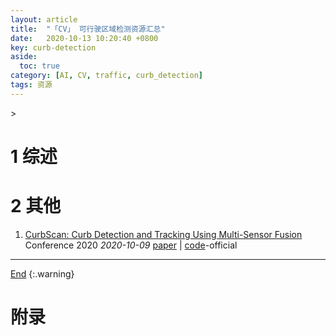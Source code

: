 ```yaml
---
layout: article
title:  "「CV」 可行驶区域检测资源汇总"
date:   2020-10-13 10:20:40 +0800
key: curb-detection
aside:
  toc: true
category: [AI, CV, traffic, curb_detection]
tags: 资源
---
```

<span id='head'>
>    

<!--more-->

# 1 综述

# 2 其他
1. [CurbScan: Curb Detection and Tracking Using Multi-Sensor Fusion](http://cn.arxiv.org/abs/2010.04837)  
Conference 2020 *2020-10-09* [paper](https://arxiv.org/abs/2010.04837) | [code](https://www.youtube.com/watch?v=w5MwsdWhcy4)-official    


-------------------  
[End](#head)
{:.warning}  

# 附录
